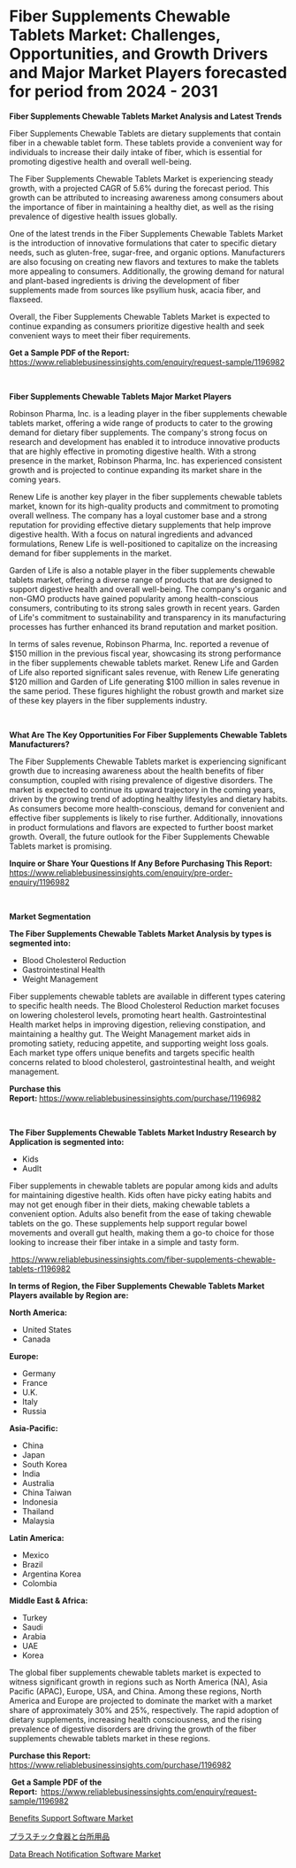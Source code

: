 <p><h1>Fiber Supplements Chewable Tablets Market: Challenges, Opportunities, and Growth Drivers and Major Market Players forecasted for period from 2024 - 2031</h1></p><p><strong>Fiber Supplements Chewable Tablets Market Analysis and Latest Trends</strong></p>
<p><p>Fiber Supplements Chewable Tablets are dietary supplements that contain fiber in a chewable tablet form. These tablets provide a convenient way for individuals to increase their daily intake of fiber, which is essential for promoting digestive health and overall well-being. </p><p>The Fiber Supplements Chewable Tablets Market is experiencing steady growth, with a projected CAGR of 5.6% during the forecast period. This growth can be attributed to increasing awareness among consumers about the importance of fiber in maintaining a healthy diet, as well as the rising prevalence of digestive health issues globally. </p><p>One of the latest trends in the Fiber Supplements Chewable Tablets Market is the introduction of innovative formulations that cater to specific dietary needs, such as gluten-free, sugar-free, and organic options. Manufacturers are also focusing on creating new flavors and textures to make the tablets more appealing to consumers. Additionally, the growing demand for natural and plant-based ingredients is driving the development of fiber supplements made from sources like psyllium husk, acacia fiber, and flaxseed. </p><p>Overall, the Fiber Supplements Chewable Tablets Market is expected to continue expanding as consumers prioritize digestive health and seek convenient ways to meet their fiber requirements.</p></p>
<p><strong>Get a Sample PDF of the Report:&nbsp;</strong> <a href="https://www.reliablebusinessinsights.com/enquiry/request-sample/1196982">https://www.reliablebusinessinsights.com/enquiry/request-sample/1196982</a></p>
<p>&nbsp;</p>
<p><strong>Fiber Supplements Chewable Tablets Major Market Players</strong></p>
<p><p>Robinson Pharma, Inc. is a leading player in the fiber supplements chewable tablets market, offering a wide range of products to cater to the growing demand for dietary fiber supplements. The company's strong focus on research and development has enabled it to introduce innovative products that are highly effective in promoting digestive health. With a strong presence in the market, Robinson Pharma, Inc. has experienced consistent growth and is projected to continue expanding its market share in the coming years.</p><p>Renew Life is another key player in the fiber supplements chewable tablets market, known for its high-quality products and commitment to promoting overall wellness. The company has a loyal customer base and a strong reputation for providing effective dietary supplements that help improve digestive health. With a focus on natural ingredients and advanced formulations, Renew Life is well-positioned to capitalize on the increasing demand for fiber supplements in the market.</p><p>Garden of Life is also a notable player in the fiber supplements chewable tablets market, offering a diverse range of products that are designed to support digestive health and overall well-being. The company's organic and non-GMO products have gained popularity among health-conscious consumers, contributing to its strong sales growth in recent years. Garden of Life's commitment to sustainability and transparency in its manufacturing processes has further enhanced its brand reputation and market position.</p><p>In terms of sales revenue, Robinson Pharma, Inc. reported a revenue of $150 million in the previous fiscal year, showcasing its strong performance in the fiber supplements chewable tablets market. Renew Life and Garden of Life also reported significant sales revenue, with Renew Life generating $120 million and Garden of Life generating $100 million in sales revenue in the same period. These figures highlight the robust growth and market size of these key players in the fiber supplements industry.</p></p>
<p>&nbsp;</p>
<p><strong>What Are The Key Opportunities For Fiber Supplements Chewable Tablets Manufacturers?</strong></p>
<p><p>The Fiber Supplements Chewable Tablets market is experiencing significant growth due to increasing awareness about the health benefits of fiber consumption, coupled with rising prevalence of digestive disorders. The market is expected to continue its upward trajectory in the coming years, driven by the growing trend of adopting healthy lifestyles and dietary habits. As consumers become more health-conscious, demand for convenient and effective fiber supplements is likely to rise further. Additionally, innovations in product formulations and flavors are expected to further boost market growth. Overall, the future outlook for the Fiber Supplements Chewable Tablets market is promising.</p></p>
<p><strong>Inquire or Share Your Questions If Any Before Purchasing This Report:</strong> <a href="https://www.reliablebusinessinsights.com/enquiry/pre-order-enquiry/1196982">https://www.reliablebusinessinsights.com/enquiry/pre-order-enquiry/1196982</a></p>
<p>&nbsp;</p>
<p><strong>Market Segmentation</strong></p>
<p><strong>The Fiber Supplements Chewable Tablets Market Analysis by types is segmented into:</strong></p>
<p><ul><li>Blood Cholesterol Reduction</li><li>Gastrointestinal Health</li><li>Weight Management</li></ul></p>
<p><p>Fiber supplements chewable tablets are available in different types catering to specific health needs. The Blood Cholesterol Reduction market focuses on lowering cholesterol levels, promoting heart health. Gastrointestinal Health market helps in improving digestion, relieving constipation, and maintaining a healthy gut. The Weight Management market aids in promoting satiety, reducing appetite, and supporting weight loss goals. Each market type offers unique benefits and targets specific health concerns related to blood cholesterol, gastrointestinal health, and weight management.</p></p>
<p><strong>Purchase this Report:&nbsp;</strong><a href="https://www.reliablebusinessinsights.com/purchase/1196982">https://www.reliablebusinessinsights.com/purchase/1196982</a></p>
<p>&nbsp;</p>
<p><strong>The Fiber Supplements Chewable Tablets Market Industry Research by Application is segmented into:</strong></p>
<p><ul><li>Kids</li><li>Audlt</li></ul></p>
<p><p>Fiber supplements in chewable tablets are popular among kids and adults for maintaining digestive health. Kids often have picky eating habits and may not get enough fiber in their diets, making chewable tablets a convenient option. Adults also benefit from the ease of taking chewable tablets on the go. These supplements help support regular bowel movements and overall gut health, making them a go-to choice for those looking to increase their fiber intake in a simple and tasty form.</p></p>
<p><a href="https://www.reliablebusinessinsights.com/fiber-supplements-chewable-tablets-r1196982">&nbsp;https://www.reliablebusinessinsights.com/fiber-supplements-chewable-tablets-r1196982</a></p>
<p><strong>In terms of Region, the Fiber Supplements Chewable Tablets Market Players available by Region are:</strong></p>
<p>
    <p> <strong> North America: </strong>
        <ul>
            <li>United States</li>
            <li>Canada</li>
        </ul>
        </p> 
    <p> <strong> Europe: </strong>
        <ul>
            <li>Germany</li>
            <li>France</li>
            <li>U.K.</li>
            <li>Italy</li>
            <li>Russia</li>
        </ul>
        </p> 
    <p> <strong> Asia-Pacific: </strong>
        <ul>
            <li>China</li>
            <li>Japan</li>
            <li>South Korea</li>
            <li>India</li>
            <li>Australia</li>
            <li>China Taiwan</li>
            <li>Indonesia</li>
            <li>Thailand</li>
            <li>Malaysia</li>
        </ul>
        </p> 
    <p> <strong> Latin America: </strong>
        <ul>
            <li>Mexico</li>
            <li>Brazil</li>
            <li>Argentina Korea</li>
            <li>Colombia</li>
        </ul>
        </p> 
    <p> <strong> Middle East & Africa: </strong>
        <ul>
            <li>Turkey</li>
            <li>Saudi</li>
            <li>Arabia</li>
            <li>UAE</li>
            <li>Korea</li>
        </ul>
    </p>
    </p>
<p><p>The global fiber supplements chewable tablets market is expected to witness significant growth in regions such as North America (NA), Asia Pacific (APAC), Europe, USA, and China. Among these regions, North America and Europe are projected to dominate the market with a market share of approximately 30% and 25%, respectively. The rapid adoption of dietary supplements, increasing health consciousness, and the rising prevalence of digestive disorders are driving the growth of the fiber supplements chewable tablets market in these regions.</p></p>
<p><strong>Purchase this Report: </strong><a href="https://www.reliablebusinessinsights.com/purchase/1196982">https://www.reliablebusinessinsights.com/purchase/1196982</a></p>
<p>&nbsp;<strong>Get a Sample PDF of the Report:&nbsp;&nbsp;</strong><a href="https://www.reliablebusinessinsights.com/enquiry/request-sample/1196982">https://www.reliablebusinessinsights.com/enquiry/request-sample/1196982</a></p>
<p><strong></strong></p>
<p><p><a href="https://github.com/abdillahsp58/Market-Research-Report-List-1/blob/main/benefits-support-software-market.md">Benefits Support Software Market</a></p><p><a href="https://github.com/TerrellConn/Market-Research-Report-List-2/blob/main/8648774179192.md">プラスチック食器と台所用品</a></p><p><a href="https://github.com/isharif044/Market-Research-Report-List-1/blob/main/data-breach-notification-software-market.md">Data Breach Notification Software Market</a></p></p>